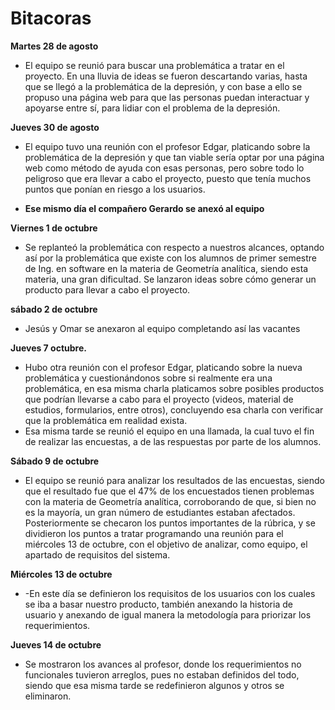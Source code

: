 # Bitacoras
**Martes 28 de agosto**

* El equipo se reunió para buscar una problemática a tratar en el proyecto. En una lluvia de ideas se fueron descartando varias, hasta que se llegó a la problemática de la depresión, y con base a ello se propuso una página web para que las personas puedan interactuar y apoyarse entre sí, para lidiar con el problema de la depresión.

**Jueves 30 de agosto**

* El equipo tuvo una reunión con el profesor Edgar, platicando sobre la problemática de la depresión y que tan viable sería optar por una página web como método de ayuda con esas personas, pero sobre todo lo peligroso que era llevar a cabo el proyecto, puesto que tenía muchos puntos que ponían en riesgo a los usuarios.

* **Ese mismo día el compañero Gerardo se anexó al equipo**

**Viernes 1 de octubre** 

* Se replanteó la problemática con respecto a nuestros alcances, optando así por la problemática que existe con los alumnos de primer semestre de Ing. en software en la materia de Geometría analítica, siendo esta materia, una gran dificultad. Se lanzaron ideas sobre cómo generar un producto para llevar a cabo el proyecto.

**sábado 2 de octubre** 

* Jesús y Omar se anexaron al equipo completando así las vacantes

**Jueves 7 octubre.**

* Hubo otra reunión con el profesor Edgar, platicando sobre la nueva problemática y cuestionándonos sobre si realmente era una problemática, en esa misma charla platicamos sobre posibles productos que podrían llevarse a cabo para el proyecto (videos, material de estudios, formularios, entre otros), concluyendo esa charla con verificar que la problemática em realidad exista.
* Esa misma tarde se reunió el equipo en una llamada, la cual tuvo el fin de realizar las encuestas, a de las respuestas por parte de los alumnos.

**Sábado 9 de octubre**
* El equipo se reunió para analizar los resultados de las encuestas, siendo que el resultado fue que el 47% de los encuestados tienen problemas con la materia de Geometría analítica, corroborando de que, si bien no es la mayoría, un gran número de estudiantes estaban afectados.
Posteriormente se checaron los puntos importantes de la rúbrica, y se dividieron los puntos a tratar programando una reunión para el miércoles 13 de octubre, con el objetivo de analizar, como equipo, el apartado de requisitos del sistema.

**Miércoles 13 de octubre**

* -En este día se definieron los requisitos de los usuarios con los cuales se iba a basar nuestro producto, también anexando la historia de usuario y anexando de igual manera la metodología para priorizar los requerimientos.

**Jueves 14 de octubre**

* Se mostraron los avances al profesor, donde los requerimientos no funcionales tuvieron arreglos, pues no estaban definidos del todo, siendo que esa misma tarde se redefinieron algunos y otros se eliminaron.

